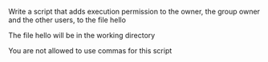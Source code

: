 Write a script that adds execution permission to the owner, the group owner and the other users, to the file hello



The file hello will be in the working directory

You are not allowed to use commas for this script

